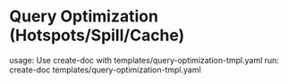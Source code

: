 # Query Optimization (Hotspots/Spill/Cache)

usage: Use create-doc with templates/query-optimization-tmpl.yaml
run: create-doc templates/query-optimization-tmpl.yaml
